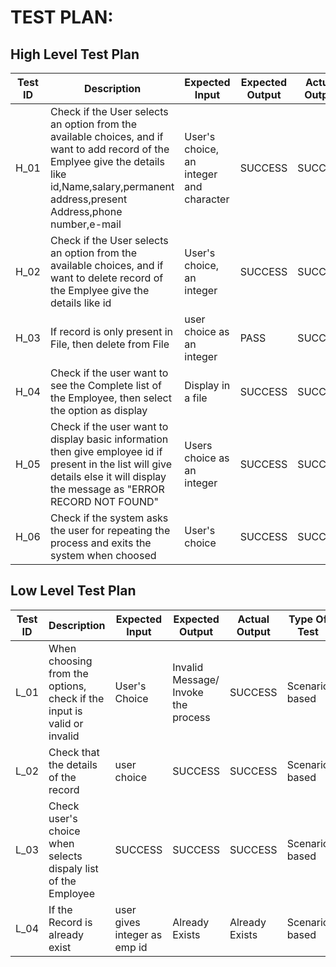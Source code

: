 # TEST PLAN:

## High Level Test Plan

| Test ID |	Description |	Expected Input | Expected Output | Actual Output | Type Of Test |
| ---- | --------- |----- |---- | ----- | ------ |
| H_01 | Check if the User selects an option from the available choices, and if want to add record of the Emplyee give the details like id,Name,salary,permanent address,present Address,phone number,e-mail | User's choice, an integer and character | SUCCESS | SUCCESS | Requirement based |
| H_02 |	Check if the User selects an option from the available choices, and if want to delete record of the Emplyee give the details like id | User's choice, an integer | SUCCESS | SUCCESS | Requirement based |
| H_03 | If record is only present in File, then delete from File | user choice as an integer |	PASS | SUCCESS | Technical |
| H_04 | Check if the user want to see the Complete list of the Employee, then select the option as display |	Display in a file |	SUCCESS |	SUCCESS |	Required based |
| H_05 | Check if the user want to display basic information then give employee id if present in the list will give details else it will display the message as "ERROR RECORD NOT FOUND" | Users choice as an integer | SUCCESS |	SUCCESS |	Required based |
| H_06 | Check if the system asks the user for repeating the process and exits the system when choosed | User's choice | SUCCESS | SUCCESS | Scenario based |

## Low Level Test Plan

| Test ID |	Description |	Expected Input |	Expected Output |	Actual Output |	Type Of Test |
| ----- | ---------- | ------ | ------ | ------ | ------ |
| L_01 | When choosing from the options, check if the input is valid or invalid |	User's Choice	| Invalid Message/ Invoke the process	| SUCCESS |	Scenario based |
| L_02 | Check that the details of the record	| user choice |	SUCCESS |	SUCCESS |	Scenario based |
| L_03 | Check user's choice when selects dispaly list of the Employee | SUCCESS | SUCCESS | SUCCESS | Scenario based |
| L_04 | If the Record is already exist	| user gives integer as emp id | Already Exists |	Already Exists | Scenario based |
